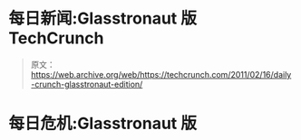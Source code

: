 # 每日新闻:Glasstronaut 版 TechCrunch

> 原文：<https://web.archive.org/web/https://techcrunch.com/2011/02/16/daily-crunch-glasstronaut-edition/>

# 每日危机:Glasstronaut 版